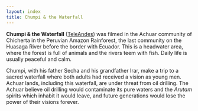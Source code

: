 ```yaml
---
layout: index
title: Chumpi & the Waterfall
---
```

**Chumpi & the Waterfall** ([TeleAndes](http://www.teleandes.tv/)) was filmed in the Achuar community of Chicherta in the Peruvian Amazon Rainforest, the last community on the Huasaga River before the border with Ecuador. This is a headwater area, where the forest is full of animals and the rivers teem with fish. Daily life is usually peaceful and calm.

Chumpi, with his father Secha and his grandfather Irar, make a trip to a sacred waterfall where both adults had received a vision as young men. Achuar lands, including this waterfall, are under threat from oil drilling. The Achuar believe oil drilling would contaminate its pure waters and the _Arutam_ spirits which inhabit it would leave, and future generations would lose the power of their visions forever.
